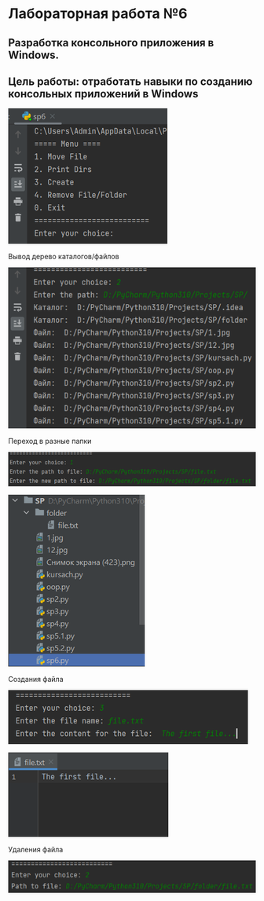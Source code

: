 # Лабораторная работа №6

## Разработка консольного приложения в Windows.

## Цель работы: отработать навыки по созданию консольных приложений в Windows

![image](./images/menu.png)

Вывод дерево каталогов/файлов

![image](./images/print.png)

Переход в разные папки

![image](<./images/move(0).png>)

![image](<./images/move(1).png>)

Создания файла

![image](./images/file.png)

![image](<./images/file(1).png>)

Удаления файла

![image](./images/del.png)
